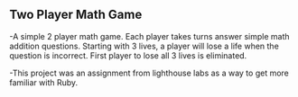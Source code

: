 ## Two Player Math Game

-A simple 2 player math game. Each player takes turns answer simple math addition questions. Starting with 3 lives, a player will lose a life when the question is incorrect. First player to lose all 3 lives is eliminated.

-This project was an assignment from lighthouse labs as a way to get more familiar with Ruby.

